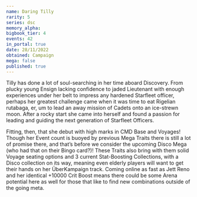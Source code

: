 ```yaml
---
name: Daring Tilly
rarity: 5
series: dsc
memory_alpha:
bigbook_tier: 4
events: 42
in_portal: true
date: 28/11/2022
obtained: Campaign
mega: false
published: true
---
```


Tilly has done a lot of soul-searching in her time aboard Discovery. From plucky young Ensign lacking confidence to jaded Lieutenant with enough experiences under her belt to impress any hardened Starfleet officer, perhaps her greatest challenge came when it was time to eat Rigelian rutabaga, er, um to lead an away mission of Cadets onto an ice-strewn moon. After a rocky start she came into herself and found a passion for leading and guiding the next generation of Starfleet Officers.

Fitting, then, that she debut with high marks in CMD Base and Voyages! Though her Event count is buoyed by previous Mega Traits there is still a lot of promise there, and that’s before we consider the upcoming Disco Mega (who had that on their Bingo card?)! These Traits also bring with them solid Voyage seating options and 3 current Stat-Boosting Collections, with a Disco collection on its way, meaning even elderly players will want to get their hands on her ÜberKampaign track. Coming online as fast as Jett Reno and her identical +10000 Crit Boost means there could be some Arena potential here as well for those that like to find new combinations outside of the going meta.
